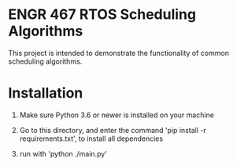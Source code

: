 # ENGR 467 RTOS Scheduling Algorithms

This project is intended to demonstrate the functionality of common scheduling algorithms.

# Installation

1. Make sure Python 3.6 or newer is installed on your machine

2. Go to this directory, and enter the command 'pip install -r requirements.txt', to install all dependencies

3. run with 'python ./main.py'
